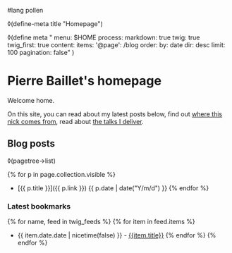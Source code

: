 #lang pollen

◊(define-meta title "Homepage")

◊(define meta "
menu: $HOME
process:
    markdown: true
    twig: true
twig_first: true
content:
    items:
        '@page': /blog
    order:
        by: date
        dir: desc
    limit: 100
    pagination: false"
)

# Pierre Baillet's homepage

Welcome home.


On this site, you can read about my latest posts below, find out [where this nick comes from](/about.html),
read about [the talks I deliver](/as-a-speaker.html).

## Blog posts

◊(pagetree->list)

{% for p in page.collection.visible %}
- [{{ p.title }}]({{ p.link }}) {{ p.date | date("Y/m/d") }}
{% endfor %}

### Latest bookmarks

{% for name, feed in twig_feeds %}
{% for item in feed.items %}
- {{ item.date.date | nicetime(false)  }} - [{{item.title}}]({{item.url}})
{% endfor %}
{% endfor %}